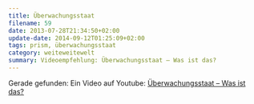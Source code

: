 ```yaml
---
title: Überwachungsstaat
filename: 59
date: 2013-07-28T21:34:50+02:00
update-date: 2014-09-12T01:25:09+02:00
tags: prism, überwachungsstaat
category: weiteweitewelt
summary: Videoempfehlung: Überwachungsstaat – Was ist das?
---
```


Gerade gefunden: Ein Video auf Youtube: [Überwachungsstaat – Was ist das?](http://www.youtube.com/watch?v=iHlzsURb0WI&feature=youtu.be)
